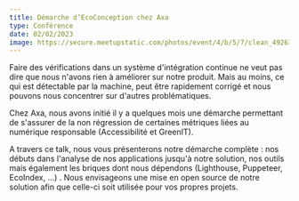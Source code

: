 ```yaml
---
title: Démarche d’EcoConception chez Axa
type: Conférence
date: 02/02/2023
image: https://secure.meetupstatic.com/photos/event/4/b/5/7/clean_492619287.jpeg
---
```


Faire des vérifications dans un système d'intégration continue ne veut
pas dire que nous n'avons rien à améliorer sur notre produit. Mais au
moins, ce qui est détectable par la machine, peut être rapidement
corrigé et nous pouvons nous concentrer sur d'autres problématiques.

Chez Axa, nous avons initié il y a quelques mois une démarche
permettant de s'assurer de la non régression de certaines métriques
liées au numérique responsable (Accessibilité et GreenIT).

A travers ce talk, nous vous présenterons notre démarche complète :
nos débuts dans l'analyse de nos applications jusqu'à notre solution,
nos outils mais également les briques dont nous dépendons (Lighthouse,
Puppeteer, EcoIndex, ...) . Nous envisageons une mise en open source
de notre solution afin que celle-ci soit utilisée pour vos propres
projets.

